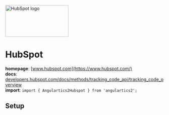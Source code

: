 <img 
    src="../../../assets/svg/hubspot.svg" 
    alt="HubSpot logo"
    height="100px"
    width="200px" />

# HubSpot
__homepage__: [www.hubspot.com](https://www.hubspot.com/)  
__docs__: [developers.hubspot.com/docs/methods/tracking_code_api/tracking_code_overview](https://developers.hubspot.com/docs/methods/tracking_code_api/tracking_code_overview)  
__import__: `import { Angulartics2Hubspot } from 'angulartics2';`  

## Setup
